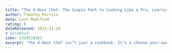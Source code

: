 ```yaml
---
title: "The 4-Hour Chef: The Simple Path to Cooking Like a Pro, Learning Anything, and Living the Good Life"
author: Timothy Ferriss
date: Last Modified
rating: 8
dateReleased: 2012-11-20
# dateRead:
isbn: 1328519163
excerpt: "The 4-Hour Chef isn’t just a cookbook. It’s a choose-your-own-adventure guide to the world of rapid learning."
---
```

